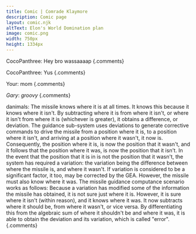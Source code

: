 ```yaml
---
title: Comic | Comrade Klaymore
description: Comic page
layout: comic.njk
altText: Elon's World Domination plan
image: comic.png
width: 750px
height: 1334px
---
```


CocoPanthree:
Hey bro wassaaaap {.comments}

CocoPanthree:
Yus {.comments}

Your:
mom {.comments}

*Gary*:
*groovy* {.comments}

danimals:
The missile knows where it is at all times. It knows this because it knows where it isn't. By subtracting where it is from where it isn't, or where it isn't from where it is (whichever is greater), it obtains a difference, or deviation. The guidance sub-system uses deviations to generate corrective commands to drive the missile from a position where it is, to a position where it isn't, and arriving at a position where it wasn't, it now is. Consequently, the position where it is, is now the position that it wasn't, and it follows that the position where it was, is now the position that it isn't. In the event that the position that it is in is not the position that it wasn't, the system has required a variation: the variation being the difference between where the missile is, and where it wasn't. If variation is considered to be a significant factor, it too, may be corrected by the GEA. However, the missile must also know where it was. The missile guidance computance scenario works as follows: Because a variation has modified some of the information the missile has obtained, it is not sure just where it is. However, it is sure where it isn't (within reason), and it knows where it was. It now subtracts where it should be, from where it wasn't, or vice versa. By differentiating this from the algebraic sum of where it shouldn't be and where it was, it is able to obtain the deviation and its variation, which is called &quot;error&quot;. {.comments}
